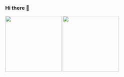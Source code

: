 ### Hi there 👋

<img height="180em" src="https://github-readme-stats.vercel.app/api?username=Dendi6&show_icons=true&hide_border=true&&count_private=true&include_all_commits=true" />
<img height="180em" src="https://github-readme-stats.vercel.app/api/top-langs/?username=Dendi6&layout=compact&&show_icons=true&hide_border=trueexclude_repo=FP_SISOP20_D04&langs_count=8" />

